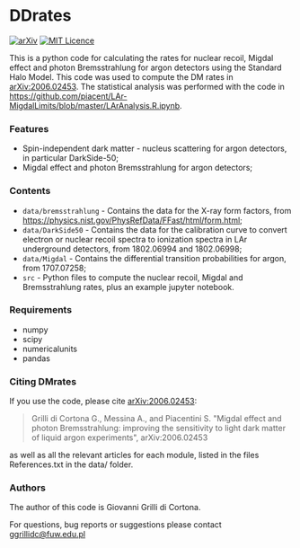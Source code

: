 # DDrates

[![arXiv](https://img.shields.io/badge/arXiv-2006.02453-B31B1B.svg)](https://arxiv.org/abs/2006.02453)
[![MIT Licence](https://badges.frapsoft.com/os/mit/mit.svg?v=103)](https://opensource.org/licenses/mit-license.php)


This is a python code for calculating the rates for nuclear recoil, Migdal effect and photon Bremsstrahlung for argon detectors using the Standard Halo Model. This code was used to compute the DM rates in [arXiv:2006.02453](https://arxiv.org/abs/2006.02453). The statistical analysis was performed with the code in https://github.com/piacent/LAr-MigdalLimits/blob/master/LArAnalysis.R.ipynb.



### Features

- Spin-independent dark matter - nucleus scattering for argon detectors, in particular DarkSide-50;
- Migdal effect and photon Bremsstrahlung for argon detectors;

### Contents

- `data/bremsstrahlung` - Contains the data for the X-ray form factors, from https://physics.nist.gov/PhysRefData/FFast/html/form.html;
- `data/DarkSide50` - Contains the data for the calibration curve to convert electron or nuclear recoil spectra to ionization spectra in LAr underground detectors, from 1802.06994 and 1802.06998;
- `data/Migdal` - Contains the differential transition probabilities for argon, from 1707.07258;
- `src` - Python files to compute the nuclear recoil, Migdal and Bremsstrahlung rates, plus an example jupyter notebook.

### Requirements

- numpy
- scipy
- numericalunits
- pandas

### Citing DMrates

If you use the code, please cite [arXiv:2006.02453](https://arxiv.org/abs/2006.02453):

>Grilli di Cortona G.,  Messina A., and Piacentini S. "Migdal effect and photon Bremsstrahlung: improving the sensitivity to light dark matter of liquid argon experiments", arXiv:2006.02453

as well as all the relevant articles for each module, listed in the files References.txt in the data/<name> folder.

### Authors

The author of this code is Giovanni Grilli di Cortona.

For questions, bug reports or suggestions please contact [ggrillidc@fuw.edu.pl](mailto:ggrillidc@fuw.edu.pl)
